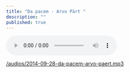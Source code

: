 ```yaml
---
title: "Da pacem - Arvo Pärt "
description: ""
published: true
---
```



<audio controls preload="auto" src="/audios/2014-09-28-da-pacem-arvo-paert.mp3" data-artist="Arvo Pärt (*1935)" data-title="Da pacem - XXIIe dim. après la Pentecôte (20 oct 2013)"></audio>

[/audios/2014-09-28-da-pacem-arvo-paert.mp3](/audios/2014-09-28-da-pacem-arvo-paert.mp3)
